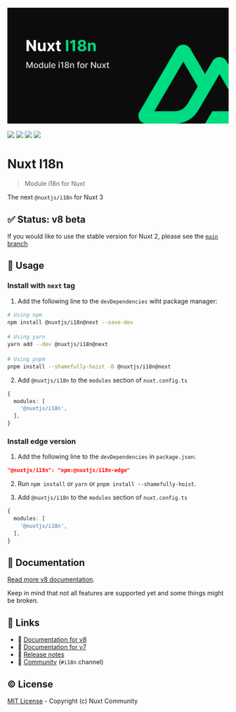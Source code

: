 <p align="center">
  <img src="./docs/public/cover.png" alt="@nuxtjs/i18n logo">
</p>

[![](https://img.shields.io/npm/v/%40nuxtjs%2Fi18n/next.svg?style=flat-square)](https://npmjs.com/package/%40nuxtjs%2Fi18n)
[![](https://img.shields.io/npm/v/%40nuxtjs%2Fi18n/latest.svg?style=flat-square)](https://npmjs.com/package/%40nuxtjs%2Fi18n)
[![](https://img.shields.io/npm/dt/%40nuxtjs%2Fi18n.svg?style=flat-square)](https://npmjs.com/package/%40nuxtjs%2Fi18n)
[![](https://snyk.io/test/github/nuxt-community/i18n-module/badge.svg?style=flat-square)](https://snyk.io/test/github/nuxt-modules/i18n)

# Nuxt I18n

> Module i18n for Nuxt

The next `@nuxtjs/i18n` for Nuxt 3

## ✅ Status: v8 beta

If you would like to use the stable version for Nuxt 2, please see the [`main` branch](https://github.com/nuxt-modules/i18n/tree/main)

## 🚀 Usage

### Install with `next` tag

1. Add the following line to the `devDependencies` wiht package manager:

```sh
# Using npm
npm install @nuxtjs/i18n@next --save-dev

# Using yarn
yarn add --dev @nuxtjs/i18n@next

# Using pnpm 
pnpm install --shamefully-hoist -D @nuxtjs/i18n@next
```

2. Add `@nuxtjs/i18n` to the `modules` section of `nuxt.config.ts`

```ts
{
  modules: [
    '@nuxtjs/i18n',
  ],
}
```

### Install edge version

1. Add the following line to the `devDependencies` in `package.json`:

```json
"@nuxtjs/i18n": "npm:@nuxtjs/i18n-edge"
```

2. Run `npm install` or `yarn` or `pnpm install --shamefully-hoist`.

3. Add `@nuxtjs/i18n` to the `modules` section of `nuxt.config.ts`

```ts
{
  modules: [
    '@nuxtjs/i18n',
  ],
}
```

## 📖 Documentation

[Read more v8 documentation](https://v8.i18n.nuxtjs.org/).

Keep in mind that not all features are supported yet and some things might be broken.

## 🔗 Links
- 📘 [Documentation for v8](https://v8.i18n.nuxtjs.org/)
- 📘 [Documentation for v7](https://i18n.nuxtjs.org/)
- 🔖 [Release notes](./CHANGELOG.md)
- 👥 [Community](https://discord.nuxtjs.org/) (`#i18n` channel)

## ©️ License

[MIT License](./LICENSE) - Copyright (c) Nuxt Community
